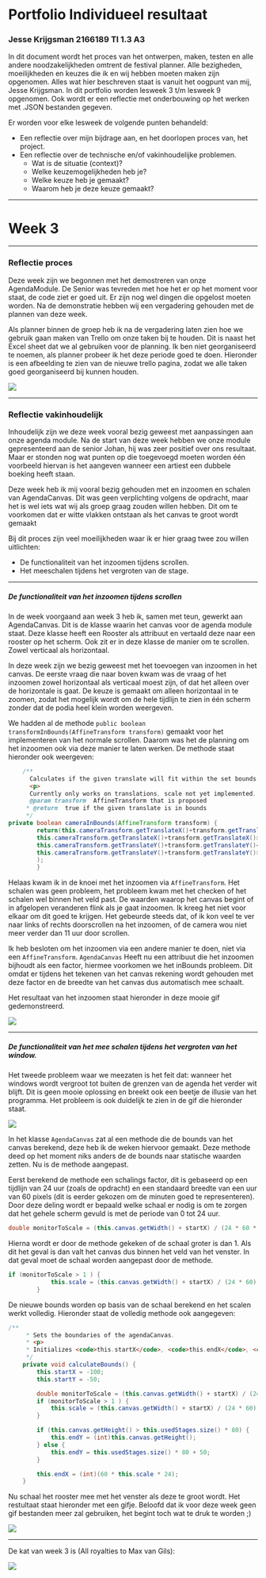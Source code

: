 # Portfolio Individueel resultaat
### Jesse Krijgsman 2166189 TI 1.3 A3

In dit document wordt het proces van het ontwerpen, maken, testen en alle andere noodzakelijkheden omtrent de festival planner.
Alle bezigheden, moeilijkheden en keuzes die ik en wij hebben moeten maken zijn opgenomen. Alles wat hier beschreven staat is vanuit het oogpunt van 
mij, Jesse Krijgsman. In dit portfolio worden lesweek 3 t/m lesweek 9 opgenomen. Ook wordt er een reflectie met onderbouwing op 
het werken met .JSON bestanden gegeven.

Er worden voor elke lesweek de volgende punten behandeld:
* Een reflectie over mijn bijdrage aan, en het doorlopen proces van, het project.
* Een reflectie over de technische en/of vakinhoudelijke problemen.
    * Wat is de situatie (context)?
    * Welke keuzemogelijkheden heb je?
    * Welke keuze heb je gemaakt?
    * Waarom heb je deze keuze gemaakt?


---
# Week 3

---
### Reflectie proces

Deze week zijn we begonnen met het demostreren van onze AgendaModule. De Senior was tevreden met hoe het er op het moment voor staat, de code ziet er goed uit. 
Er zijn nog wel dingen die opgelost moeten worden. Na de demonstratie hebben wij een vergadering gehouden met de plannen van deze week.

Als planner binnen de groep heb ik na de vergadering laten zien hoe we gebruik gaan maken van Trello om onze taken bij te houden.
Dit is naast het Excel sheet dat we al gebruiken voor de planning. Ik ben niet georganiseerd te noemen, als planner probeer ik het deze periode goed te doen.
Hieronder is een afbeelding te zien van de nieuwe trello pagina, zodat we alle taken goed georganiseerd bij kunnen houden.

![](Images/Screenshot_1_Trello.png)

---
### Reflectie vakinhoudelijk

Inhoudelijk zijn we deze week vooral bezig geweest met aanpassingen aan onze agenda module. Na de start van deze week hebben we onze
module gepresenteerd aan de senior Johan, hij was zeer positief over ons resultaat. Maar er stonden nog wat punten op die toegevoegd moeten worden
één voorbeeld hiervan is het aangeven wanneer een artiest een dubbele boeking heeft staan.

Deze week heb ik mij vooral bezig gehouden met en inzoomen en schalen van AgendaCanvas. Dit was geen verplichting volgens de opdracht, maar
het is wel iets wat wij als groep graag zouden willen hebben. Dit om te voorkomen dat er witte vlakken ontstaan als het canvas te groot wordt gemaakt

Bij dit proces zijn veel moeilijkheden waar ik er hier graag twee zou willen uitlichten:
+ De functionaliteit van het inzoomen tijdens scrollen.
+ Het meeschalen tijdens het vergroten van de stage.

---
##### De functionaliteit van het inzoomen tijdens scrollen

In de week voorgaand aan week 3 heb ik, samen met teun, gewerkt aan AgendaCanvas. Dit is de klasse waarin het canvas voor de 
agenda module staat. Deze klasse heeft een Rooster als attribuut en vertaald deze naar een rooster op het scherm. Ook zit er in deze 
klasse de manier om te scrollen. Zowel verticaal als horizontaal.

In deze week zijn we bezig geweest met het toevoegen van inzoomen in het canvas. De eerste vraag die naar boven kwam was de vraag
of het inzoomen zowel horizontaal als verticaal moest zijn, of dat het alleen over de horizontale is gaat. De keuze is gemaakt om alleen horizontaal
in te zoomen, zodat het mogelijk wordt om de hele tijdlijn te zien in één scherm zonder dat de podia heel klein worden weergeven.

We hadden al de methode `public boolean transformInBounds(AffineTransform transform)` gemaakt voor het implementeren van het normale scrollen.
Daarom was het de planning om het inzoomen ook via deze manier te laten werken. De methode staat hieronder ook weergeven:

```java
    /**
      Calculates if the given translate will fit within the set bounds.
      <p>
      Currently only works on translations, scale not yet implemented.
      @param transform  AffineTransform that is proposed
     * @return  true if the given translate is in bounds
     */
private boolean cameraInBounds(AffineTransform transform) {
        return(this.cameraTransform.getTranslateX()+transform.getTranslateX()<=1&&
        this.cameraTransform.getTranslateX()+transform.getTranslateX()>=-(this.endX-this.startX-this.canvas.getWidth())&&
        this.cameraTransform.getTranslateY()+transform.getTranslateY()<=1&&
        this.cameraTransform.getTranslateY()+transform.getTranslateY()>=-(this.endY-this.startY-this.canvas.getHeight())
        ); 
        }
```

Helaas kwam ik in de knoei met het inzoomen via `AffineTransform`. Het schalen was geen probleem, het probleem kwam met het checken of 
het schalen wel binnen het veld past. De waarden waarop het canvas begint of in afgelopen veranderen flink als je gaat inzoomen.
Ik kreeg het niet voor elkaar om dit goed te krijgen. Het gebeurde steeds dat, of ik kon veel te ver naar links of rechts doorscrollen na het inzoomen,
of de camera wou niet meer verder dan 11 uur door scrollen.

Ik heb besloten om het inzoomen via een andere manier te doen, niet via een `AffineTransform`. `AgendaCanvas` Heeft nu een attribuut
die het inzoomen bijhoudt als een factor, hiermee voorkomen we het inBounds probleem. Dit omdat er tijdens het tekenen van het canvas rekening wordt
gehouden met deze factor en de breedte van het canvas dus automatisch mee schaalt.

Het resultaat van het inzoomen staat hieronder in deze mooie gif gedemonstreerd.

![](Images/Zooming%20with%20alt+scroll.gif)

---
##### De functionaliteit van het mee schalen tijdens het vergroten van het window.

Het tweede probleem waar we meezaten is het feit dat: wanneer het windows wordt vergroot tot buiten de grenzen van de agenda
het verder wit blijft. Dit is geen mooie oplossing en breekt ook een beetje de illusie van het programma. Het probleem is ook duidelijk te zien in de gif
die hieronder staat.

![](Images/Out%20of%20bounds.gif)

In het klasse `AgendaCanvas` zat al een methode die de bounds van het canvas berekend, deze heb ik de weken hiervoor gemaakt.
Deze methode deed op het moment niks anders de de bounds naar statische waarden zetten. Nu is de methode aangepast.

Eerst berekend de methode een schalings factor, dit is gebaseerd op een tijdlijn van 24 uur (zoals de opdracht) en een standaard breedte
van een uur van 60 pixels (dit is eerder gekozen om de minuten goed te representeren). Door deze deling wordt er bepaald welke schaal 
er nodig is om te zorgen dat het gehele scherm gevuld is met de periode van 0 tot 24 uur.
```java
double monitorToScale = (this.canvas.getWidth() + startX) / (24 * 60 * scale);
```

Hierna wordt er door de methode gekeken of de schaal groter is dan 1. Als dit het geval is dan valt het canvas dus binnen het veld van 
het venster. In dat geval moet de schaal worden aangepast door de methode.
```java
if (monitorToScale > 1 ) {
            this.scale = (this.canvas.getWidth() + startX) / (24 * 60);
        }
```

De nieuwe bounds worden op basis van de schaal berekend en het scalen werkt volledig. Hieronder staat de volledig methode ook aangegeven:

```java
/**
     * Sets the boundaries of the agendaCanvas.
     * <p>
     * Initializes <code>this.startX</code>, <code>this.endX</code>, <code>this.startY</code>, <code>this.endY</code> based on the calculated boundaries.
     */
    private void calculateBounds() {
        this.startX = -100;
        this.startY = -50;

        double monitorToScale = (this.canvas.getWidth() + startX) / (24 * 60 * scale);
        if (monitorToScale > 1 ) {
            this.scale = (this.canvas.getWidth() + startX) / (24 * 60);
        }

        if (this.canvas.getHeight() > this.usedStages.size() * 80) {
            this.endY = (int)this.canvas.getHeight();
        } else {
            this.endY = this.usedStages.size() * 80 + 50;
        }

        this.endX = (int)(60 * this.scale * 24);
    }
```

Nu schaal het rooster mee met het venster als deze te groot wordt. Het restultaat staat hieronder met een gifje. Beloofd dat ik voor deze week geen gif bestanden meer
zal gebruiken, het begint toch wat te druk te worden ;)

![](Images/Out_of%20_Bounds_Fixed.gif)

---
De kat van week 3 is (All royalties to Max van Gils):

![](Images/CatOfTheWeek/CatWeek3.png)